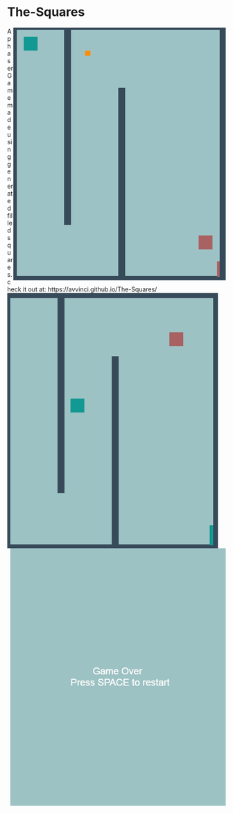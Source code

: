 # The-Squares
<img src="https://github.com/avvinci/The-Squares/blob/gh-pages/The%20Squares.png" align="right">
A phaser Game made using generated filled  squares.
check it out at: https://avvinci.github.io/The-Squares/
<img src="https://github.com/avvinci/The-Squares/blob/gh-pages/Desctop%20screenshot1.png" align="left">
<img src="https://github.com/avvinci/The-Squares/blob/gh-pages/Desctop%20screenshot.png" align="right">

